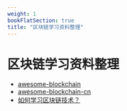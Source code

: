 ```yaml
---
weight: 1
bookFlatSection: true
title: "区块链学习资料整理"
---
```

# 区块链学习资料整理

* [awesome-blockchain](https://github.com/yjjnls/awesome-blockchain)
* [awesome-blockchain-cn](https://github.com/chaozh/awesome-blockchain-cn)
* [如何学习区块链技术？](https://www.zhihu.com/question/51047975)      